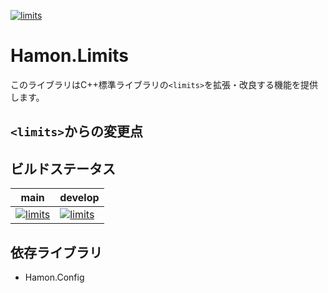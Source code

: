 ﻿[![limits](https://github.com/shibainuudon/HamonCore/actions/workflows/limits.yml/badge.svg)](https://github.com/shibainuudon/HamonCore/actions/workflows/limits.yml)

# Hamon.Limits

このライブラリはC++標準ライブラリの`<limits>`を拡張・改良する機能を提供します。

## `<limits>`からの変更点


## ビルドステータス

| main | develop |
| ---- | ------- |
|[![limits](https://github.com/shibainuudon/HamonCore/actions/workflows/limits.yml/badge.svg?branch=main)](https://github.com/shibainuudon/HamonCore/actions/workflows/limits.yml)|[![limits](https://github.com/shibainuudon/HamonCore/actions/workflows/limits.yml/badge.svg?branch=develop)](https://github.com/shibainuudon/HamonCore/actions/workflows/limits.yml)|

## 依存ライブラリ

* Hamon.Config
